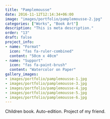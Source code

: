 ```yaml
---
title: "Pamplemousse"
date: 2016-11-12T12:14:34+06:00
image: "images/portfolio/pamplemousse-2.jpg"
categories: ["Works", "Book Art"]
description: "This is meta description."
order: "13"
draft: false
project_info:
- name: "Format"
  icon: "fas fa-ruler-combined"
  content: "50cm x 40cm"
- name: "Support"
  icon: "fas fa-paint-brush"
  content: "Watercolor on Paper"
gallery_images:
- images/portfolio/pamplemousse-1.jpg
- images/portfolio/pamplemousse-3.jpg
- images/portfolio/pamplemousse-4.jpg
- images/portfolio/pamplemousse-5.jpg
- images/portfolio/pamplemousse-6.jpg
---
```


Children book. Auto-edition. Project of my friend.
